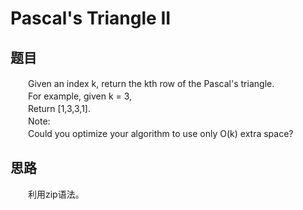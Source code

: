 
# Pascal's Triangle II

## 题目
　　Given an index k, return the kth row of the Pascal's triangle.</br>
　　For example, given k = 3,</br>
　　Return [1,3,3,1].</br>
　　Note:</br>
　　Could you optimize your algorithm to use only O(k) extra space?</br>
## 思路
　　利用zip语法。</br>
　